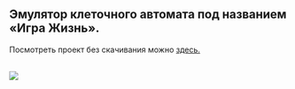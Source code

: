 ## Эмулятор клеточного автомата под названием «Игра Жизнь».

Посмотреть проект без скачивания можно <a href="https://owiii.github.io/Game-Life/">здесь.</a><br></br>

[![](https://img.shields.io/badge/-%D0%A1%D0%A1%D0%AB%D0%9B%D0%9A%D0%90%20%D0%9D%D0%90%20%D0%9C%D0%9E%D0%95%20%D0%A0%D0%95%D0%97%D0%AE%D0%9C%D0%95-red)](https://github.com/OWIII/RESUME)
